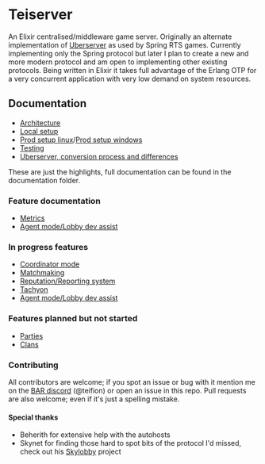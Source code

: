 # Teiserver
An Elixir centralised/middleware game server. Originally an alternate implementation of [Uberserver](https://github.com/spring/uberserver) as used by Spring RTS games. Currently implementing only the Spring protocol but later I plan to create a new and more modern protocol and am open to implementing other existing protocols. Being written in Elixir it takes full advantage of the Erlang OTP for a very concurrent application with very low demand on system resources.

## Documentation
- [Architecture](/documents/architecture.md)
- [Local setup](/documents/dev_guides/local_setup.md)
- [Prod setup linux](/documents/dev_guides/production_setup_linux.md)/[Prod setup windows](/documents/dev_guides/production_setup_windows.md)
- [Testing](/documents/dev_guides/testing.md)
- [Uberserver, conversion process and differences](/documents/dev_guides/uberserver.md)

These are just the highlights, full documentation can be found in the documentation folder.

### Feature documentation
- [Metrics](/documents/planned_designs/metrics.md)
- [Agent mode/Lobby dev assist](/documents/dev_guides/discord_bot.md)

### In progress features
- [Coordinator mode](/documents/planned_designs/coordinator.md)
- [Matchmaking](/documents/spring/matchmaking.md)
- [Reputation/Reporting system](/documents/planned_designs/reputation.md)
- [Tachyon](/documents/tachyon)
- [Agent mode/Lobby dev assist](/documents/planned_designs/agent_mode.md)

### Features planned but not started
- [Parties](/documents/spring/parties.md)
- [Clans](/documents/planned_designs/clans.md)

### Contributing
All contributors are welcome; if you spot an issue or bug with it mention me on the [BAR discord](https://discord.gg/N968ddE) (@teifion) or open an issue in this repo. Pull requests are also welcome; even if it's just a spelling mistake.

#### Special thanks
- Beherith for extensive help with the autohosts
- Skynet for finding those hard to spot bits of the protocol I'd missed, check out his [Skylobby](https://github.com/skynet-gh/skylobby) project
